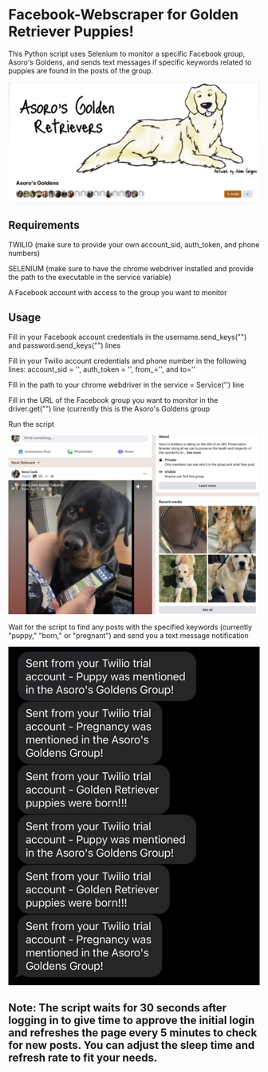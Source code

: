 # Facebook-Webscraper for Golden Retriever Puppies!
This Python script uses Selenium to monitor a specific Facebook group, Asoro's Goldens, and sends text messages if specific keywords related to puppies are found in the posts of the group.

![](https://github.com/ThisIsNotJustin/Facebook-Webscraper/blob/main/AsoroLogo.png)


Requirements
------------------------------

TWILIO (make sure to provide your own account_sid, auth_token, and phone numbers)

SELENIUM (make sure to have the chrome webdriver installed and provide the path to the executable in the service variable)

A Facebook account with access to the group you want to monitor


Usage
------------------------------

Fill in your Facebook account credentials in the username.send_keys("") and password.send_keys("") lines

Fill in your Twilio account credentials and phone number in the following lines: 
account_sid = '', auth_token = '', from_='', and to=''

Fill in the path to your chrome webdriver in the service = Service('') line

Fill in the URL of the Facebook group you want to monitor in the driver.get("") line (currently this is the Asoro's Goldens group

Run the script

![](https://github.com/ThisIsNotJustin/Facebook-Webscraper/blob/main/AsoroGroup.png)

Wait for the script to find any posts with the specified keywords (currently "puppy," "born," or "pregnant") and send you a text message notification

![](https://github.com/ThisIsNotJustin/Facebook-Webscraper/blob/main/twilio.jpeg)


Note: The script waits for 30 seconds after logging in to give time to approve the initial login and refreshes the page every 5 minutes to check for new posts. You can adjust the sleep time and refresh rate to fit your needs.
------------------------------
